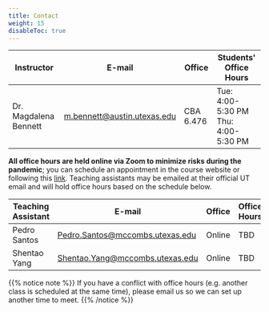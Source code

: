 ```yaml
---
title: Contact
weight: 15
disableToc: true
---
```


| Instructor | E-mail   | Office   | Students' Office Hours |
|------------|----------|----------|--------------|
| Dr. Magdalena Bennett   | <a href="mailto:m.bennett@austin.utexas.edu">m.bennett@austin.utexas.edu</a>   | CBA 6.476   | Tue: 4:00-5:30 PM <br /> Thu: 4:00-5:30 PM|

**All office hours are held online via Zoom to minimize risks during the pandemic**; you can schedule an appointment in the course website or following this [link](https://calendly.com/maibennett/sta-235h-office-hours). Teaching assistants may be emailed at their official UT email and will hold office hours based on the schedule below.

| Teaching Assistant | E-mail   | Office   | Office Hours |
|------------|----------|----------|--------------|
| Pedro Santos  | <a href="mailto:Pedro.Santos@mccombs.utexas.edu">Pedro.Santos@mccombs.utexas.edu</a>   | Online   | TBD|
| Shentao Yang  | <a href="Shentao.Yang@mccombs.utexas.edu">Shentao.Yang@mccombs.utexas.edu</a>   | Online   | TBD|

{{% notice note %}}
If you have a conflict with office hours (e.g. another class is scheduled at the same time), please email us so we can set up another time to meet.
{{% /notice %}}